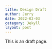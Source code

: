 ```yaml
---
title: Design Draft
author: Jerry
date: 2022-02-03
category: Jekyll
layout: post
---
```


This is an draft page.
